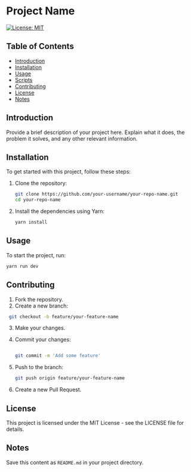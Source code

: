 # Project Name

[![License: MIT](https://img.shields.io/badge/License-MIT-yellow.svg)](LICENSE)

## Table of Contents

- [Introduction](#introduction)
- [Installation](#installation)
- [Usage](#usage)
- [Scripts](#scripts)
- [Contributing](#contributing)
- [License](#license)
- [Notes](#notes)

## Introduction

Provide a brief description of your project here. Explain what it does, the problem it solves, and any other relevant information.

## Installation

To get started with this project, follow these steps:

1. Clone the repository:

   ```bash
   git clone https://github.com/your-username/your-repo-name.git
   cd your-repo-name
   ```

2. Install the dependencies using Yarn:

   ```bash
   yarn install
   ```

## Usage

To start the project, run:

```bash
yarn run dev
```

## Contributing

1. Fork the repository.
2. Create a new branch:

```bash
 git checkout -b feature/your-feature-name
```

3. Make your changes.
4. Commit your changes:

   ```bash

   git commit -m 'Add some feature'
   ```

5. Push to the branch:

   ```bash
   git push origin feature/your-feature-name
   ```

6. Create a new Pull Request.

## License

This project is licensed under the MIT License - see the LICENSE file for details.

## Notes

Save this content as `README.md` in your project directory.

